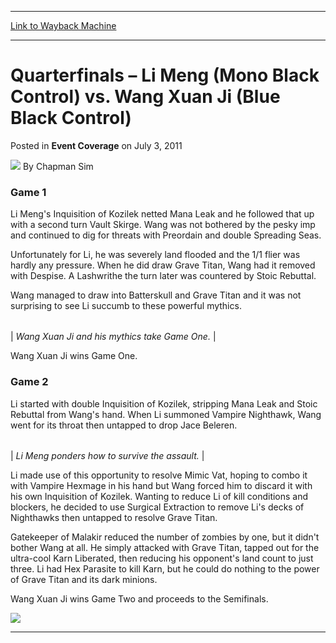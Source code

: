
---
[Link to Wayback Machine](https://web.archive.org/web/20220816155414/https://magic.wizards.com/en/articles/archive/event-coverage/quarterfinals-%E2%80%93-li-meng-mono-black-control-vs-wang-xuan-ji-blue)

[_metadata_:author]:- "Chapman Sim"
[_metadata_:description]:- "Game 1 Li Meng's Inquisition of Kozilek netted Mana Leak and he followed that up with a second turn Vault Skirge. Wang was not bothered by the pesky imp and continued to dig for threats with Preordain and double Spreading Seas. Unfortunately for Li, he was severely land flooded and the 1/1 flier was hardly any pressure. When he did draw Grave Titan, Wang had it removed with"
[_metadata_:generator]:- "Drupal 7 (http://drupal.org)"
[_metadata_:node]:- "315618"
[_metadata_:publish_date]:- "2011-07-03"
[_metadata_:source]:- "div-main-content"
[_metadata_:title]:- "Quarterfinals – Li Meng (Mono Black Control) vs. Wang Xuan Ji (Blue Black Control)"
[_metadata_:wayback_capture_timestamp]:- "2022-08-16 15:54:14"
[_metadata_:wayback_raw_url]:- "https://web.archive.org/web/20220816155414id_/https://magic.wizards.com/en/articles/archive/event-coverage/quarterfinals-%E2%80%93-li-meng-mono-black-control-vs-wang-xuan-ji-blue"
[_metadata_:wayback_url]:- "https://magic.wizards.com/en/articles/archive/event-coverage/quarterfinals-%E2%80%93-li-meng-mono-black-control-vs-wang-xuan-ji-blue"
---


Quarterfinals – Li Meng (Mono Black Control) vs. Wang Xuan Ji (Blue Black Control)
==================================================================================



 Posted in **Event Coverage**
 on July 3, 2011 






![](https://media.magic.wizards.com/styles/auth_small/public/images/person/chapman.jpg)
By Chapman Sim











### Game 1


Li Meng's Inquisition of Kozilek netted Mana Leak and he followed that up with a second turn Vault Skirge. Wang was not bothered by the pesky imp and continued to dig for threats with Preordain and double Spreading Seas.


Unfortunately for Li, he was severely land flooded and the 1/1 flier was hardly any pressure. When he did draw Grave Titan, Wang had it removed with Despise. A Lashwrithe the turn later was countered by Stoic Rebuttal.


Wang managed to draw into Batterskull and Grave Titan and it was not surprising to see Li succumb to these powerful mythics.






|  |
| --- |
| 
*Wang Xuan Ji and his mythics take Game One.* |



Wang Xuan Ji wins Game One.


### Game 2


Li started with double Inquisition of Kozilek, stripping Mana Leak and Stoic Rebuttal from Wang's hand. When Li summoned Vampire Nighthawk, Wang went for its throat then untapped to drop Jace Beleren.






|  |
| --- |
| 
*Li Meng ponders how to survive the assault.* |



Li made use of this opportunity to resolve Mimic Vat, hoping to combo it with Vampire Hexmage in his hand but Wang forced him to discard it with his own Inquisition of Kozilek. Wanting to reduce Li of kill conditions and blockers, he decided to use Surgical Extraction to remove Li's decks of Nighthawks then untapped to resolve Grave Titan.


Gatekeeper of Malakir reduced the number of zombies by one, but it didn't bother Wang at all. He simply attacked with Grave Titan, tapped out for the ultra-cool Karn Liberated, then reducing his opponent's land count to just three. Li had Hex Parasite to kill Karn, but he could do nothing to the power of Grave Titan and its dark minions.


Wang Xuan Ji wins Game Two and proceeds to the Semifinals.



![](https://web.archive.org/web/20150914183601im_/http://archive.wizards.com/mtg/images/daily/events/chnat11/qf1Karn.jpg)



---

  









